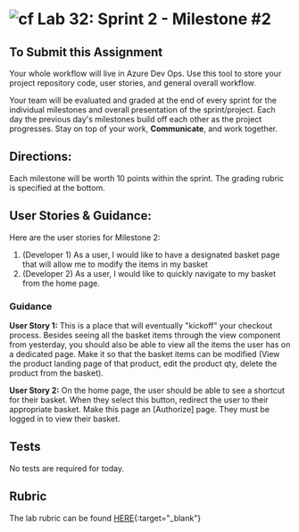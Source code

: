 ![cf](http://i.imgur.com/7v5ASc8.png) Lab 32: Sprint 2 - Milestone #2
=====================================

## To Submit this Assignment
Your whole workflow will live in Azure Dev Ops. Use this tool to store your project repository code, user stories, and general overall workflow. 

Your team will be evaluated and graded at the end of every sprint for the individual milestones and overall presentation of the sprint/project. Each day the previous day's milestones build off each other as the project progresses. Stay on top of your work, **Communicate**, and work together.


## Directions:

Each milestone will be worth 10 points within the sprint. The grading rubric is specified at the bottom.
 

## User Stories & Guidance:

Here are the user stories for Milestone 2:
1. (Developer 1) As a user, I would like to have a designated basket page that will allow me to modify the items in my basket
2. (Developer 2) As a user, I would like to quickly navigate to my basket from the home page. 


### Guidance

**User Story 1:** This is a place that will eventually "kickoff" your checkout process. Besides seeing all the basket items through the view component from yesterday, you should also be able to view all the items the user has on a dedicated page. Make it so that the basket items can be modified (View the product landing page of that product, edit the product qty, delete the product from the basket). 
	
**User Story 2:**  On the home page, the user should be able to see a shortcut for their basket. When they select this button, redirect the user to their appropriate basket. Make this page an [Authorize] page. They must be logged in to view their basket. 
	

## Tests

No tests are required for today. 


## Rubric

The lab rubric can be found [HERE](../Resources/rubric){:target="_blank"} 
